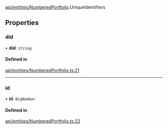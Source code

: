[api/entities/NumberedPortfolio](../../../../Modules/API/Entities/NumberedPortfolio.md).UniqueIdentifiers

## Properties

### did

• **did**: `string`

#### Defined in

[api/entities/NumberedPortfolio.ts:21](https://github.com/PolymeshAssociation/polymesh-sdk/blob/15be87e8/src/api/entities/NumberedPortfolio.ts#L21)

___

### id

• **id**: `BigNumber`

#### Defined in

[api/entities/NumberedPortfolio.ts:22](https://github.com/PolymeshAssociation/polymesh-sdk/blob/15be87e8/src/api/entities/NumberedPortfolio.ts#L22)

